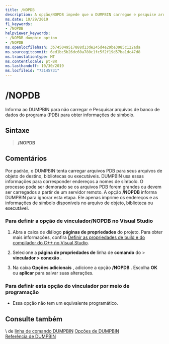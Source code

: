 ```yaml
---
title: /NOPDB
description: A opção/NOPDB impede que o DUMPBIN carregue e pesquise arquivos PDB para obter informações de símbolo.
ms.date: 10/29/2019
f1_keywords:
- /NOPDB
helpviewer_keywords:
- /NOPDB dumpbin option
- /NOPDB
ms.openlocfilehash: 3b745049517888d13de245d4e29be3985c122ada
ms.sourcegitcommit: 6ed1bc5b26dc60a780c1fc5f2f19d57ba1dc47d8
ms.translationtype: MT
ms.contentlocale: pt-BR
ms.lasthandoff: 10/30/2019
ms.locfileid: "73145731"
---
```

# <a name="nopdb"></a>/NOPDB

Informa ao DUMPBIN para não carregar e Pesquisar arquivos de banco de dados do programa (PDB) para obter informações de símbolo.

## <a name="syntax"></a>Sintaxe

> **/NOPDB**

## <a name="remarks"></a>Comentários

Por padrão, o DUMPBIN tenta carregar arquivos PDB para seus arquivos de objeto de destino, bibliotecas ou executáveis. DUMPBIN usa essas informações para corresponder endereços a nomes de símbolo. O processo pode ser demorado se os arquivos PDB forem grandes ou devem ser carregados a partir de um servidor remoto. A opção **/NOPDB** informa DUMPBIN para ignorar esta etapa. Ele apenas imprime os endereços e as informações de símbolo disponíveis no arquivo de objeto, biblioteca ou executável.

### <a name="to-set-the-nopdb-linker-option-in-visual-studio"></a>Para definir a opção de vinculador/NOPDB no Visual Studio

1. Abra a caixa de diálogo **páginas de propriedades** do projeto. Para obter mais informações, confira [Definir as propriedades de build e do compilador do C++ no Visual Studio](../working-with-project-properties.md).

1. Selecione a **página de propriedades de** linha de **comando** do > **vinculador > conexão** .

1. Na caixa **Opções adicionais** , adicione a opção **/NOPDB** . Escolha **OK** ou **aplicar** para salvar suas alterações.

### <a name="to-set-this-linker-option-programmatically"></a>Para definir esta opção do vinculador por meio de programação

- Essa opção não tem um equivalente programático.

## <a name="see-also"></a>Consulte também

\ de [linha de comando DUMPBIN](dumpbin-command-line.md)
[Opções de DUMPBIN](dumpbin-options.md)\
[Referência de DUMPBIN](dumpbin-reference.md)
